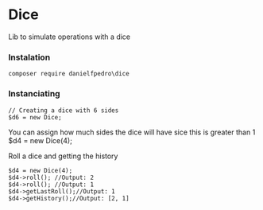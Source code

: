 # Dice
Lib to simulate operations with a dice

### Instalation
`composer require danielfpedro\dice`

### Instanciating

	// Creating a dice with 6 sides
	$d6 = new Dice;
	
You can assign how much sides the dice will have sice this is greater than 1
	$d4 = new Dice(4);
	
Roll a dice and getting the history

	$d4 = new Dice(4);
	$d4->roll(); //Output: 2
	$d4->roll(); //Output: 1
	$d4->getLastRoll();//Output: 1
	$d4->getHistory();//Output: [2, 1]
	


